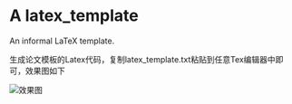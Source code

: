 # A latex_template
An informal LaTeX template. 

生成论文模板的Latex代码，复制latex_template.txt粘贴到任意Tex编辑器中即可，效果图如下

![效果图](https://github.com/yunlong10/informal_latex_template/blob/main/latex_view.png)
